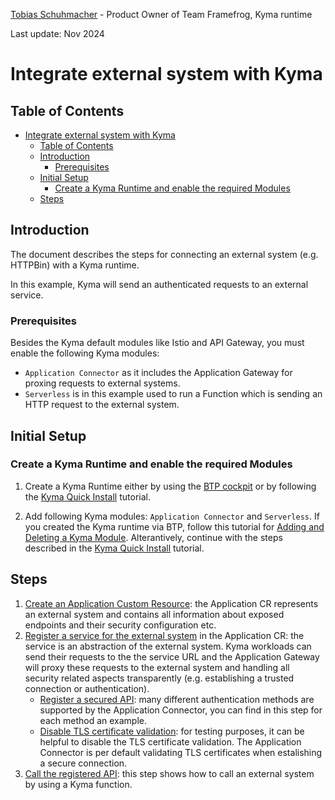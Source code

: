 <span class="fd-avatar--thumbnail fd-avatar fd-avatar--40 fd-avatar--accent-color-10" style="background-image: url('https://avatars.githubusercontent.com/tobiscr')" role="img"></span> [Tobias Schuhmacher](https://people.wdf.sap.corp/profiles/I539990) - Product Owner of Team Framefrog, Kyma runtime

Last update: Nov 2024

# Integrate external system with Kyma

## Table of Contents

- [Integrate external system with Kyma](#integrate-external-system-with-kyma)
  - [Table of Contents](#table-of-contents)
  - [Introduction](#introduction)
    - [Prerequisites](#prerequisites)
  - [Initial Setup](#initial-setup)
    - [Create a Kyma Runtime and enable the required Modules](#create-a-kyma-runtime-and-enable-the-required-modules)
  - [Steps](#steps)


## Introduction

The document describes the steps for connecting an external system (e.g. HTTPBin) with a Kyma runtime.

In this example, Kyma will send an authenticated requests to an external service.


### Prerequisites

Besides the Kyma default modules like Istio and API Gateway, you must enable the following Kyma modules:

* `Application Connector` as it includes the Application Gateway for proxing requests to external systems.
* `Serverless` is in this example used to run a Function which is sending an HTTP request to the external system.


## Initial Setup

### Create a Kyma Runtime and enable the required Modules

1. Create a Kyma Runtime either by using the [BTP cockpit](https://help.sap.com/docs/btp/sap-business-technology-platform/create-kyma-environment-instance) or by following the [Kyma Quick Install](https://kyma-project.io/#/02-get-started/01-quick-install) tutorial.

2. Add following Kyma modules: `Application Connector` and `Serverless`. If you created the Kyma runtime via BTP, follow this tutorial for [Adding and Deleting a Kyma Module](https://help.sap.com/docs/btp/sap-business-technology-platform/enable-and-disable-kyma-module?#add-and-delete-a-kyma-module-using-kyma-dashboard). Alterantively, continue with the steps described in the [Kyma Quick Install](https://kyma-project.io/#/02-get-started/01-quick-install?id=steps) tutorial.


## Steps

1. [Create an Application Custom Resource](./01-10-create-application.md): the Application CR represents an external system and contains all information about exposed endpoints and their security configuration etc.
2. [Register a service for the external system](./01-20-register-manage-services.md) in the Application CR: the service is an abstraction of the external system. Kyma workloads can send their requests to the the service URL and the Application Gateway will proxy these requests to the external system and handling all security related aspects transparently (e.g. establishing a trusted connection or authentication).
    * [Register a secured API](./01-30-register-secured-api.md):  many different authentication methods are supported by the Application Connector, you can find in this step for each method an example.
    * [Disable TLS certificate validation](./01-50-disable-tls-certificate-verification.md): for testing purposes, it can be helpful to disable the TLS certificate validation. The Application  Connector is per default validating TLS certificates when estalishing a secure connection.
3. [Call the registered API](./01-40-call-registered-service-from-kyma.md): this step shows how to call an external system by using a Kyma function.
